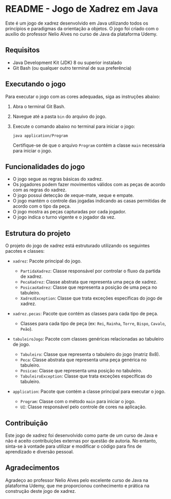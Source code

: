 # README - Jogo de Xadrez em Java

Este é um jogo de xadrez desenvolvido em Java utilizando todos os princípios e paradigmas da orientação a objetos. O jogo foi criado com o auxílio do professor Nelio Alves no curso de Java da plataforma Udemy.

## Requisitos

- Java Development Kit (JDK) 8 ou superior instalado
- Git Bash (ou qualquer outro terminal de sua preferência)

## Executando o jogo

Para executar o jogo com as cores adequadas, siga as instruções abaixo:

1. Abra o terminal Git Bash.
2. Navegue até a pasta `bin` do arquivo do jogo.
3. Execute o comando abaixo no terminal para iniciar o jogo:

   ```
   java application/Program
   ```

   Certifique-se de que o arquivo `Program` contém a classe `main` necessária para iniciar o jogo.

## Funcionalidades do jogo

- O jogo segue as regras básicas do xadrez.
- Os jogadores podem fazer movimentos válidos com as peças de acordo com as regras do xadrez.
- O jogo possui detecção de xeque-mate, xeque e empate.
- O jogo mantém o controle das jogadas indicando as casas permitidas de acordo com o tipo da peça.
- O jogo mostra as peças capturadas por cada jogador.
- O jogo indica o turno vigente e o jogador da vez.

## Estrutura do projeto

O projeto do jogo de xadrez está estruturado utilizando os seguintes pacotes e classes:

- `xadrez`: Pacote principal do jogo.
  - `PartidaXadrez`: Classe responsável por controlar o fluxo da partida de xadrez.
  - `PecaXadrez`: Classe abstrata que representa uma peça de xadrez.
  - `PosicaoXadrez`: Classe que representa a posição de uma peça no tabuleiro.
  - `XadrezException`: Classe que trata exceções específicas do jogo de xadrez.

- `xadrez.pecas`: Pacote que contém as classes para cada tipo de peça.
  - Classes para cada tipo de peça (ex: `Rei`, `Rainha`, `Torre`, `Bispo`, `Cavalo`, `Peão`).

- `tabuleiroJogo`: Pacote com classes genéricas relacionadas ao tabuleiro de jogo.
  - `Tabuleiro`: Classe que representa o tabuleiro do jogo (matriz 8x8).
  - `Peca`: Classe abstrata que representa uma peça genérica no tabuleiro.
  - `Posicao`: Classe que representa uma posição no tabuleiro.
  - `TabuleiroException`: Classe que trata exceções específicas do tabuleiro.

- `application`: Pacote que contém a classe principal para executar o jogo.
  - `Program`: Classe com o método `main` para iniciar o jogo.
  - `UI`: Classe responsável pelo controle de cores na aplicação.

## Contribuição

Este jogo de xadrez foi desenvolvido como parte de um curso de Java e não é aceito contribuições externas por questão de autoria. No entanto, sinta-se à vontade para utilizar e modificar o código para fins de aprendizado e diversão pessoal.

## Agradecimentos

Agradeço ao professor Nelio Alves pelo excelente curso de Java na plataforma Udemy, que me proporcionou conhecimento e prática na construção deste jogo de xadrez.
